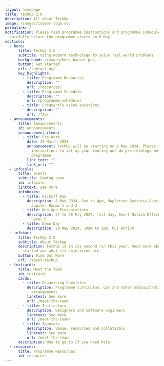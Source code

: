 ```yaml
---
layout: homepage
title: TechUp 2.0
description: All about TechUp
image: /images/isomer-logo.svg
permalink: /
notification: Please read programme instructions and programme schedule
  carefully before the programme starts on 6 May.
sections:
  - hero:
      title: TechUp 2.0
      subtitle: Using modern technology to solve real world problems
      background: /images/hero-banner.png
      button: Get started
      url: /contact-us/
      key_highlights:
        - title: Programme Resources
          description: ""
          url: /resources/
        - title: Programme Schedule
          description: ""
          url: /programme-schedule/
        - title: Frequently asked questions
          description: ""
          url: /faq/
  - announcements:
      title: Announcements
      id: announcements
      announcement_items:
        - title: Pre-Work
          date: 25 March 2024
          announcement: TechUp will be starting on 6 May 2024. Please read the
            instructions to set up your tooling and do pre-readings before the
            programme.
          link_text: ""
          link_url: ""
  - infocols:
      title: Events
      subtitle: Coming soon
      id: infocols
      linktext: See more
      infoboxes:
        - title: Kickoff Day
          description: 6 May 2024, 9am to 4pm, Mapletree Business Centre Block 30 Level 11
            Jupiter Rooms 1 and 2
        - title: Web App Presentations
          description: 27 to 28 May 2024, full day, Smart Nation Office, Funan Tower 2
            Level 6
        - title: Demo Day
          description: 29 May 2024, 10am to 2pm, MCI Atrium
  - infobar:
      title: TechUp 2.0
      subtitle: About Techup
      description: TechUp is in its second run this year. Read more about why it was
        started and what its objectives are.
      button: Find Out More
      url: /about-techup
  - textcards:
      title: Meet the Team
      id: textcards
      cards:
        - title: Organising Committee
          description: Programme curriculum, ops and other administrative and logistical
            arrangements
          linktext: See more
          url: /meet-the-team
        - title: Instructors
          description: Designers and software engineers
          linktext: See more
          url: /meet-the-team/
        - title: Sponsors
          description: Venue, resources and collaterals
          linktext: See more
          url: /meet-the-team
      description: Who to go to if you need help
  - resources:
      title: Programme Resources
      id: resources
---
```

